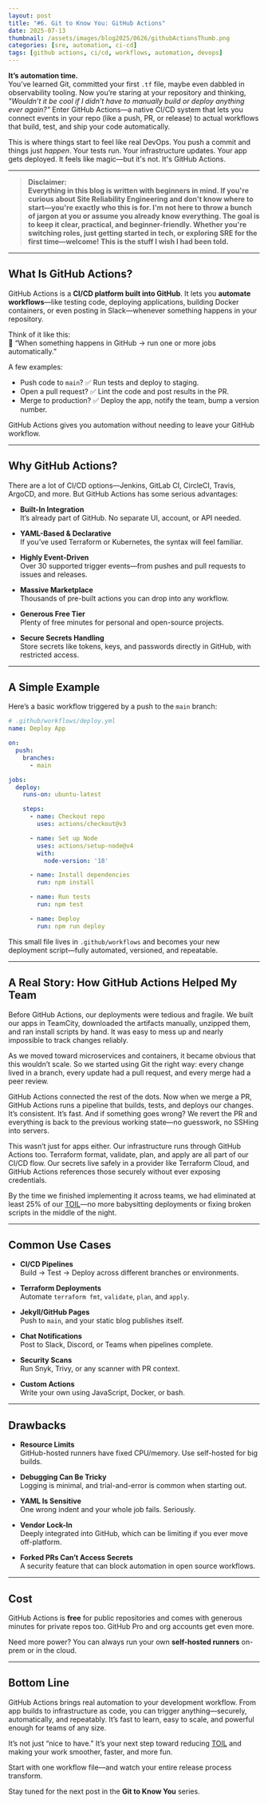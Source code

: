 ```yaml
---
layout: post
title: "#6. Git to Know You: GitHub Actions"
date: 2025-07-13
thumbnail: /assets/images/blog2025/0626/githubActionsThumb.png
categories: [sre, automation, ci-cd]
tags: [github actions, ci/cd, workflows, automation, devops]
---
```


**It’s automation time.**  
You’ve learned Git, committed your first `.tf` file, maybe even dabbled in observability tooling. Now you’re staring at your repository and thinking, *"Wouldn’t it be cool if I didn’t have to manually build or deploy anything ever again?"* Enter GitHub Actions—a native CI/CD system that lets you connect events in your repo (like a push, PR, or release) to actual workflows that build, test, and ship your code automatically.

This is where things start to feel like real DevOps. You push a commit and things just *happen*. Your tests run. Your infrastructure updates. Your app gets deployed. It feels like magic—but it's not. It's GitHub Actions.

---

>
> **Disclaimer:  
> Everything in this blog is written with beginners in mind. If you're curious about Site Reliability Engineering and don't know where to start—you're exactly who this is for. I'm not here to throw a bunch of jargon at you or assume you already know everything. The goal is to keep it clear, practical, and beginner-friendly. Whether you're switching roles, just getting started in tech, or exploring SRE for the first time—welcome! This is the stuff I wish I had been told.**
>

---

## What Is GitHub Actions?

GitHub Actions is a **CI/CD platform built into GitHub**. It lets you **automate workflows**—like testing code, deploying applications, building Docker containers, or even posting in Slack—whenever something happens in your repository.

Think of it like this:  
🧠 “When something happens in GitHub → run one or more jobs automatically.”

A few examples:
- Push code to `main`? ✅ Run tests and deploy to staging.
- Open a pull request? ✅ Lint the code and post results in the PR.
- Merge to production? ✅ Deploy the app, notify the team, bump a version number.

GitHub Actions gives you automation without needing to leave your GitHub workflow.

---

## Why GitHub Actions?

There are a lot of CI/CD options—Jenkins, GitLab CI, CircleCI, Travis, ArgoCD, and more. But GitHub Actions has some serious advantages:

- **Built-In Integration**  
  It’s already part of GitHub. No separate UI, account, or API needed.

- **YAML-Based & Declarative**  
  If you’ve used Terraform or Kubernetes, the syntax will feel familiar.

- **Highly Event-Driven**  
  Over 30 supported trigger events—from pushes and pull requests to issues and releases.

- **Massive Marketplace**  
  Thousands of pre-built actions you can drop into any workflow.

- **Generous Free Tier**  
  Plenty of free minutes for personal and open-source projects.

- **Secure Secrets Handling**  
  Store secrets like tokens, keys, and passwords directly in GitHub, with restricted access.

---

## A Simple Example

Here’s a basic workflow triggered by a push to the `main` branch:

```yaml
# .github/workflows/deploy.yml
name: Deploy App

on:
  push:
    branches:
      - main

jobs:
  deploy:
    runs-on: ubuntu-latest

    steps:
      - name: Checkout repo
        uses: actions/checkout@v3

      - name: Set up Node
        uses: actions/setup-node@v4
        with:
          node-version: '18'

      - name: Install dependencies
        run: npm install

      - name: Run tests
        run: npm test

      - name: Deploy
        run: npm run deploy
```

This small file lives in `.github/workflows` and becomes your new deployment script—fully automated, versioned, and repeatable.

---

## A Real Story: How GitHub Actions Helped My Team

Before GitHub Actions, our deployments were tedious and fragile. We built our apps in TeamCity, downloaded the artifacts manually, unzipped them, and ran install scripts by hand. It was easy to mess up and nearly impossible to track changes reliably.

As we moved toward microservices and containers, it became obvious that this wouldn’t scale. So we started using Git the right way: every change lived in a branch, every update had a pull request, and every merge had a peer review.

GitHub Actions connected the rest of the dots. Now when we merge a PR, GitHub Actions runs a pipeline that builds, tests, and deploys our changes. It’s consistent. It’s fast. And if something goes wrong? We revert the PR and everything is back to the previous working state—no guesswork, no SSHing into servers.

This wasn’t just for apps either. Our infrastructure runs through GitHub Actions too. Terraform format, validate, plan, and apply are all part of our CI/CD flow. Our secrets live safely in a provider like Terraform Cloud, and GitHub Actions references those securely without ever exposing credentials.

By the time we finished implementing it across teams, we had eliminated at least 25% of our [TOIL](https://sre.google/sre-book/eliminating-toil/)—no more babysitting deployments or fixing broken scripts in the middle of the night.

---

## Common Use Cases

- **CI/CD Pipelines**  
  Build → Test → Deploy across different branches or environments.

- **Terraform Deployments**  
  Automate `terraform fmt`, `validate`, `plan`, and `apply`.

- **Jekyll/GitHub Pages**  
  Push to `main`, and your static blog publishes itself.

- **Chat Notifications**  
  Post to Slack, Discord, or Teams when pipelines complete.

- **Security Scans**  
  Run Snyk, Trivy, or any scanner with PR context.

- **Custom Actions**  
  Write your own using JavaScript, Docker, or bash.

---

## Drawbacks

- **Resource Limits**  
  GitHub-hosted runners have fixed CPU/memory. Use self-hosted for big builds.

- **Debugging Can Be Tricky**  
  Logging is minimal, and trial-and-error is common when starting out.

- **YAML Is Sensitive**  
  One wrong indent and your whole job fails. Seriously.

- **Vendor Lock-In**  
  Deeply integrated into GitHub, which can be limiting if you ever move off-platform.

- **Forked PRs Can’t Access Secrets**  
  A security feature that can block automation in open source workflows.

---

## Cost

GitHub Actions is **free** for public repositories and comes with generous minutes for private repos too. GitHub Pro and org accounts get even more.

Need more power? You can always run your own **self-hosted runners** on-prem or in the cloud.

---

## Bottom Line

GitHub Actions brings real automation to your development workflow. From app builds to infrastructure as code, you can trigger anything—securely, automatically, and repeatably. It’s fast to learn, easy to scale, and powerful enough for teams of any size.

It’s not just “nice to have.” It’s your next step toward reducing [TOIL](https://sre.google/sre-book/eliminating-toil/) and making your work smoother, faster, and more fun.

Start with one workflow file—and watch your entire release process transform.

Stay tuned for the next post in the **Git to Know You** series.
